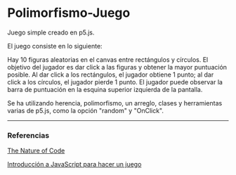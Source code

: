 # Polimorfismo-Juego
Juego simple creado en p5.js.

El juego consiste en lo siguiente:

Hay 10 figuras aleatorias en el canvas entre rectángulos y círculos. El objetivo del jugador es dar click a las figuras y obtener la mayor puntuación posible. Al dar click a los rectángulos, el jugador obtiene 1 punto; al dar click a los círculos, el jugador pierde 1 punto.
El jugador puede observar la barra de puntuación en la esquina superior izquierda de la pantalla.

Se ha utilizando herencia, polimorfismo, un arreglo, clases y herramientas varias de p5.js, como la opción "random" y "OnClick".

----

### **Referencias**

[The Nature of Code](https://natureofcode.com/book/introduction/)

[Introducción a JavaScript para hacer un juego](https://www.youtube.com/watch?v=uzCr4-SQvas&list=PLN9W6BC54TJLlH57qvG2aN9F99xaAk6Df)


